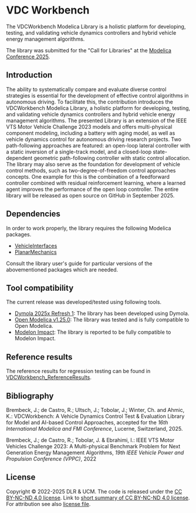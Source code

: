 # VDC Workbench
The VDCWorkbench Modelica Library is a holistic platform for developing, testing, and validating vehicle dynamics controllers and hybrid vehicle energy management algorithms.

The library was submitted for the "Call for Libraries" at the [Modelica Conference 2025](https://modelica.org/events/modelica2025/).

## Introduction
The ability to systematically compare and evaluate diverse control strategies is essential for the development of effective control algorithms in autonomous driving. To facilitate this, the contribution introduces the VDCWorkbench Modelica Library, a holistic platform for developing, testing, and validating vehicle dynamics controllers and hybrid vehicle energy management algorithms. The presented Library is an extension of the IEEE VTS Motor Vehicle Challenge 2023 models and offers multi-physical component modeling, including a battery with aging model, as well as vehicle dynamics control for autonomous driving research projects. Two path-following approaches are featured: an open-loop lateral controller with a static inversion of a single-track model, and a closed-loop state-dependent geometric path-following controller with static control allocation. The library may also serve as the foundation for development of vehicle control methods, such as two-degree-of-freedom control approaches concepts. One example for this is the combination of a feedforward controller combined with residual reinforcement learning, where a learned agent improves the performance of the open loop controller. The entire library will be released as open source on GitHub in September 2025.

## Dependencies
In order to work properly, the library requires the following Modelica packages.
- [VehicleInterfaces](https://github.com/modelica/VehicleInterfaces)
- [PlanarMechanics](https://github.com/dzimmer/PlanarMechanics)

Consult the library user's guide for particular versions of the abovementioned packages which are needed.

## Tool compatibility 
The current release was developed/tested using following tools.

- [Dymola 2025x Refresh&nbsp;1](https://www.3ds.com/products-services/catia/products/dymola/): The library has been developed using Dymola.
- [Open Modelica v1.25.0](https://www.openmodelica.org/): The library was tested and is fully compatible to Open Modelica.  
- [Modelon Impact](https://www.modelon.com/modelon-impact/): The library is reported to be fully compatible to Modelon Impact.

## Reference results
The reference results for regression testing can be found in [VDCWorkbench_ReferenceResults](https://github.com/DLR-VSDC/VDCWorkbench_ReferenceResults).

## Bibliography
Brembeck, J.; de Castro, R.; Ultsch, J.; Tobolar, J.; Winter, Ch. and Ahmic, K.:
VDCWorkbench: A Vehicle Dynamics Control Test &amp; Evaluation Library for Model and AI-based Control Approaches,
accepted for the *16th International Modelica and FMI Conference*, Lucerne, Switzerland, 2025.

Brembeck, J.; de Castro, R.; Tobolar, J. & Ebrahimi, I.:
IEEE VTS Motor Vehicles Challenge 2023: A Multi-physical Benchmark Problem for Next Generation Energy Management Algorithms,
*19th IEEE Vehicle Power and Propulsion Conference (VPPC)*, 2022

## License
Copyright &copy; 2022-2025 DLR & UCM. 
The code is released under the [CC BY-NC-ND 4.0 license](https://creativecommons.org/licenses/by-nc-nd/4.0/legalcode).
Link to [short summary of CC BY-NC-ND 4.0 license](https://creativecommons.org/licenses/by-nc-nd/4.0/). For attribution see also [license file](LICENSE.MD).